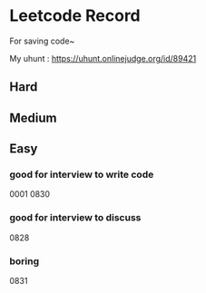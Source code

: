 # Leetcode Record

For saving code~

My uhunt : https://uhunt.onlinejudge.org/id/89421

## Hard

## Medium


## Easy
### good for interview to write code
0001
0830

### good for interview to discuss
0828

### boring
0831
